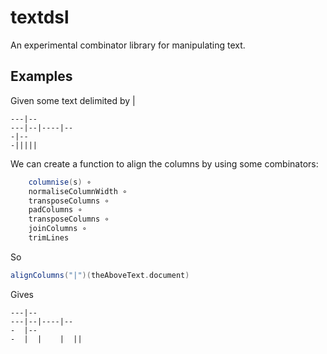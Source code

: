 # textdsl
An experimental combinator library for manipulating text.

## Examples

Given some text delimited by |

    ---|--
    ---|--|----|--
    -|--
    -|||||

We can create a function to align the columns by using some combinators:

```scala
    columnise(s) ∘
    normaliseColumnWidth ∘
    transposeColumns ∘
    padColumns ∘
    transposeColumns ∘
    joinColumns ∘
    trimLines
````
So

```scala
alignColumns("|")(theAboveText.document)
```

Gives

    ---|--          
    ---|--|----|--  
    -  |--          
    -  |  |    |  ||
